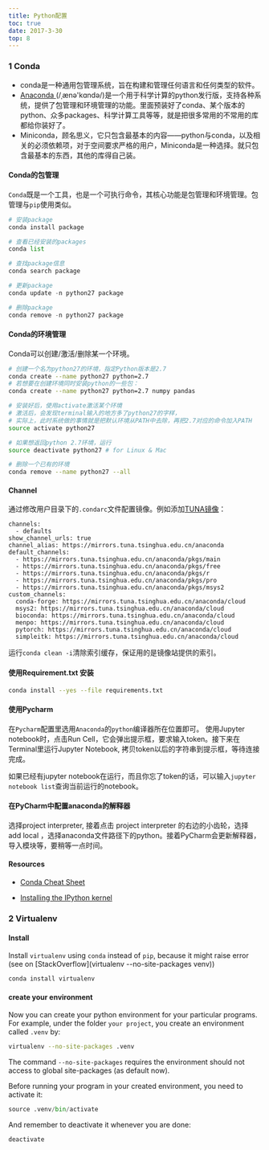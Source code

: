 ```yaml
---
title: Python配置
toc: true
date: 2017-3-30
top: 8
---
```


### 1 Conda

* conda是一种通用包管理系统，旨在构建和管理任何语言和任何类型的软件。
* [Anaconda ](https://www.continuum.io/why-anaconda)(/ˌænə'kɑndə/)是一个用于科学计算的python发行版，支持各种系统，提供了包管理和环境管理的功能。里面预装好了conda、某个版本的python、众多packages、科学计算工具等等，就是把很多常用的不常用的库都给你装好了。
* Miniconda，顾名思义，它只包含最基本的内容——python与conda，以及相关的必须依赖项，对于空间要求严格的用户，Miniconda是一种选择。就只包含最基本的东西，其他的库得自己装。



#### Conda的包管理

`Conda`既是一个工具，也是一个可执行命令，其核心功能是包管理和环境管理。包管理与`pip`使用类似。

```python
# 安装package
conda install package

# 查看已经安装的packages
conda list

# 查找package信息
conda search package

# 更新package
conda update -n python27 package

# 删除package
conda remove -n python27 package
```

#### Conda的环境管理

Conda可以创建/激活/删除某一个环境。

```bash
# 创建一个名为python27的环境，指定Python版本是2.7
conda create --name python27 python=2.7
# 若想要在创建环境同时安装python的一些包：
conda create --name python27 python=2.7 numpy pandas

# 安装好后，使用activate激活某个环境
# 激活后，会发现terminal输入的地方多了python27的字样，
# 实际上，此时系统做的事情就是把默认环境从PATH中去除，再把2.7对应的命令加入PATH
source activate python27 

# 如果想返回python 2.7环境，运行
source deactivate python27 # for Linux & Mac

# 删除一个已有的环境
conda remove --name python27 --all
```

#### Channel

通过修改用户目录下的`.condarc`文件配置镜像。例如添加[TUNA镜像](https://mirror.tuna.tsinghua.edu.cn/help/anaconda/)：

```text
channels:
  - defaults
show_channel_urls: true
channel_alias: https://mirrors.tuna.tsinghua.edu.cn/anaconda
default_channels:
  - https://mirrors.tuna.tsinghua.edu.cn/anaconda/pkgs/main
  - https://mirrors.tuna.tsinghua.edu.cn/anaconda/pkgs/free
  - https://mirrors.tuna.tsinghua.edu.cn/anaconda/pkgs/r
  - https://mirrors.tuna.tsinghua.edu.cn/anaconda/pkgs/pro
  - https://mirrors.tuna.tsinghua.edu.cn/anaconda/pkgs/msys2
custom_channels:
  conda-forge: https://mirrors.tuna.tsinghua.edu.cn/anaconda/cloud
  msys2: https://mirrors.tuna.tsinghua.edu.cn/anaconda/cloud
  bioconda: https://mirrors.tuna.tsinghua.edu.cn/anaconda/cloud
  menpo: https://mirrors.tuna.tsinghua.edu.cn/anaconda/cloud
  pytorch: https://mirrors.tuna.tsinghua.edu.cn/anaconda/cloud
  simpleitk: https://mirrors.tuna.tsinghua.edu.cn/anaconda/cloud
  ```
  
  运行`conda clean -i`清除索引缓存，保证用的是镜像站提供的索引。




#### 使用Requirement.txt 安装

```bash
conda install --yes --file requirements.txt
```

#### 使用Pycharm

在`Pycharm`配置里选用`Anaconda`的`python`编译器所在位置即可。 使用Jupyter notebook时，点击Run Cell，它会弹出提示框，要求输入token。接下来在Terminal里运行Jupyter Notebook, 拷贝token以后的字符串到提示框，等待连接完成。

如果已经有jupyter notebook在运行，而且你忘了token的话，可以输入`jupyter notebook list`查询当前运行的notebook。

#### 在PyCharm中配置anaconda的解释器 

选择project interpreter, 接着点击 project interpreter 的右边的小齿轮，选择 add local ，选择anaconda文件路径下的python。接着PyCharm会更新解释器，导入模块等，要稍等一点时间。

#### Resources

* [Conda Cheat Sheet](https://conda.io/docs/_downloads/conda-cheatsheet.pdf)

* [Installing the IPython kernel](https://ipython.readthedocs.io/en/latest/install/kernel_install.html)


### 2 Virtualenv


#### Install

Install `virtualenv` using `conda` instead of `pip`, because it might raise error (see on [StackOverflow](virtualenv --no-site-packages venv))

```bash
conda install virtualenv
```

#### create your environment

Now you can create your python environment for your particular programs. For example, under the folder `your project`, you create an environment called `.venv` by:

```bash
virtualenv --no-site-packages .venv
```

The command `--no-site-packages` requires the environment should not access to global site-packages (as default now).

Before running your program in your created environment, you need to activate it:

```python
source .venv/bin/activate
```

And remember to deactivate it whenever you are done:

```
deactivate
```







